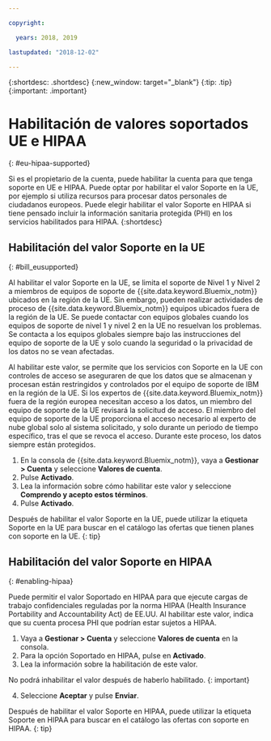 ```yaml
---

copyright:

  years: 2018, 2019

lastupdated: "2018-12-02" 

---
```


{:shortdesc: .shortdesc}
{:new_window: target="_blank"}
{:tip: .tip}
{:important: .important}


# Habilitación de valores soportados UE e HIPAA
{: #eu-hipaa-supported}

Si es el propietario de la cuenta, puede habilitar la cuenta para que tenga soporte en UE e HIPAA. Puede optar por habilitar el valor Soporte en la UE, por ejemplo si utiliza recursos para procesar datos personales de ciudadanos europeos. Puede elegir habilitar el valor Soporte en HIPAA si tiene pensado incluir la información sanitaria protegida (PHI) en los servicios habilitados para HIPAA. 
{:shortdesc}


## Habilitación del valor Soporte en la UE
{: #bill_eusupported}

Al habilitar el valor Soporte en la UE, se limita el soporte de Nivel 1 y Nivel 2 a miembros de equipos de soporte de {{site.data.keyword.Bluemix_notm}} ubicados en la región de la UE. Sin embargo, pueden realizar actividades de proceso de {{site.data.keyword.Bluemix_notm}} equipos ubicados fuera de la región de la UE. Se puede contactar con equipos globales cuando los equipos de soporte de nivel 1 y nivel 2 en la UE no resuelvan los problemas. Se contacta a los equipos globales siempre bajo las instrucciones del equipo de soporte de la UE y solo cuando la seguridad o la privacidad de los datos no se vean afectadas.

Al habilitar este valor, se permite que los servicios con Soporte en la UE con controles de acceso se aseguraren de que los datos que se almacenan y procesan están restringidos y controlados por el equipo de soporte de IBM en la región de la UE. Si los expertos de {{site.data.keyword.Bluemix_notm}} fuera de la región europea necesitan acceso a los datos, un miembro del equipo de soporte de la UE revisará la solicitud de acceso. El miembro del equipo de soporte de la UE proporciona el acceso necesario al experto de nube global solo al sistema solicitado, y solo durante un periodo de tiempo específico, tras el que se revoca el acceso. Durante este proceso, los datos siempre están protegidos.

  1. En la consola de {{site.data.keyword.Bluemix_notm}}, vaya a **Gestionar > Cuenta** y seleccione **Valores de cuenta**.
  2. Pulse **Activado**.
  3. Lea la información sobre cómo habilitar este valor y seleccione **Comprendo y acepto estos términos**.
  4. Pulse **Activado**.

   Después de habilitar el valor Soporte en la UE, puede utilizar la etiqueta Soporte en la UE para buscar en el catálogo las ofertas que tienen planes con soporte en la UE. 
   {: tip}


## Habilitación del valor Soporte en HIPAA
{: #enabling-hipaa}

Puede permitir el valor Soportado en HIPAA para que ejecute cargas de trabajo confidenciales reguladas por la norma HIPAA (Health Insurance Portability and Accountability Act) de EE.UU. Al habilitar este valor, indica que su cuenta procesa PHI que podrían estar sujetos a HIPAA. 

1. Vaya a **Gestionar > Cuenta** y seleccione **Valores de cuenta** en la consola.
2. Para la opción Soportado en HIPAA, pulse en **Activado**. 
3. Lea la información sobre la habilitación de este valor. 

  No podrá inhabilitar el valor después de haberlo habilitado.
  {: important}
   
4. Seleccione **Aceptar** y pulse **Enviar**. 

  Después de habilitar el valor Soporte en HIPAA, puede utilizar la etiqueta Soporte en HIPAA para buscar en el catálogo las ofertas con soporte en HIPAA.
  {: tip}
